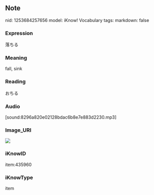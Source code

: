 ## Note
nid: 1253684257656
model: iKnow! Vocabulary
tags: 
markdown: false

### Expression
落ちる

### Meaning
fall, sink

### Reading
おちる

### Audio
[sound:8296a820e02128bdac6b8e7e883d2230.mp3]

### Image_URI
<img src="677ae250e39bb9eb087b29ab19c9096d.jpg">

### iKnowID
item:435960

### iKnowType
item
